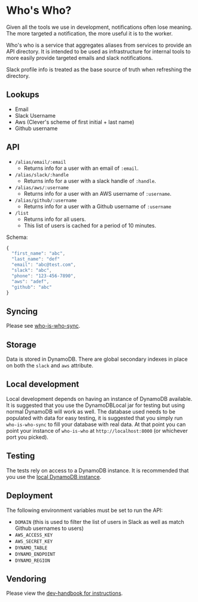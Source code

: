 # Who's Who?

Given all the tools we use in development, notifications often lose meaning.
The more targeted a notification, the more useful it is to the worker.

Who's who is a service that aggregates aliases from services to provide an API directory.
It is intended to be used as infrastructure for internal tools to more easily provide targeted emails and slack notifications.

Slack profile info is treated as the base source of truth when refreshing the directory.


## Lookups

- Email
- Slack Username
- Aws (Clever's scheme of first initial + last name)
- Github username


## API

- `/alias/email/:email`
  - Returns info for a user with an email of `:email`.
- `/alias/slack/:handle`
  - Returns info for a user with a slack handle of `:handle`.
- `/alias/aws/:username`
  - Returns info for a user with an AWS username of `:username`.
- `/alias/github/:username`
  - Returns info for a user with a Github username of `:username`
- `/list`
  - Returns info for all users.
  - This list of users is cached for a period of 10 minutes.

Schema:

```js
{
  "first_name": "abc",
  "last_name": "def"
  "email": "abc@test.com",
  "slack": "abc",
  "phone": "123-456-7890",
  "aws": "adef",
  "github": "abc"
}
```


## Syncing

Please see [who-is-who-sync](https://github.com/Clever/who-is-who-sync).


## Storage

Data is stored in DynamoDB.
There are global secondary indexes in place on both the `slack` and `aws` attribute.


## Local development

Local development depends on having an instance of DynamoDB available.
It is suggested that you use the DynamoDBLocal jar for testing but using normal DynamoDB will work as well.
The database used needs to be populated with data for easy testing, it is suggested that you simply run `who-is-who-sync` to fill your database with real data.
At that point you can point your instance of `who-is-who` at `http://localhost:8000` (or whichever port you picked).


## Testing

The tests rely on access to a DynamoDB instance.
It is recommended that you use the [local DynamoDB instance](http://docs.aws.amazon.com/amazondynamodb/latest/developerguide/Tools.DynamoDBLocal.html).


## Deployment

The following environment variables must be set to run the API:

- `DOMAIN` (this is used to filter the list of users in Slack as well as match Github usernames to users)
- `AWS_ACCESS_KEY`
- `AWS_SECRET_KEY`
- `DYNAMO_TABLE`
- `DYNAMO_ENDPOINT`
- `DYNAMO_REGION`

## Vendoring

Please view the [dev-handbook for instructions](https://github.com/Clever/dev-handbook/blob/master/golang/godep.md).
